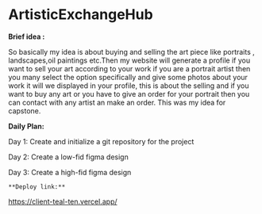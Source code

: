 # ArtisticExchangeHub


**Brief idea :**

So basically my idea is about buying and selling the art piece like portraits , landscapes,oil paintings etc.Then my website will generate a profile if you want to sell your art according to your work if you are a portrait artist then you many select the option specifically and give some photos about your work it will we displayed in your profile, this is about the selling and if you want to buy any art or you have to give an order for your portrait then  you can contact with any artist an make  an order. This was my idea for capstone.


**Daily Plan:**

Day 1: Create and initialize a git repository for the project

Day 2: Create a low-fid figma design

Day 3: Create a high-fid figma design


`**Deploy link:**`

https://client-teal-ten.vercel.app/